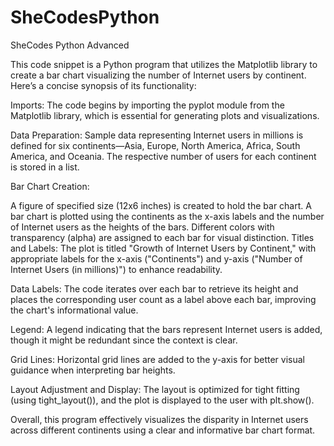 # SheCodesPython
SheCodes Python Advanced

This code snippet is a Python program that utilizes the Matplotlib library to create a bar chart visualizing the number of Internet users by continent. Here’s a concise synopsis of its functionality:

Imports: The code begins by importing the pyplot module from the Matplotlib library, which is essential for generating plots and visualizations.

Data Preparation: Sample data representing Internet users in millions is defined for six continents—Asia, Europe, North America, Africa, South America, and Oceania. The respective number of users for each continent is stored in a list.

Bar Chart Creation:

A figure of specified size (12x6 inches) is created to hold the bar chart.
A bar chart is plotted using the continents as the x-axis labels and the number of Internet users as the heights of the bars. Different colors with transparency (alpha) are assigned to each bar for visual distinction.
Titles and Labels: The plot is titled "Growth of Internet Users by Continent," with appropriate labels for the x-axis ("Continents") and y-axis ("Number of Internet Users (in millions)") to enhance readability.

Data Labels: The code iterates over each bar to retrieve its height and places the corresponding user count as a label above each bar, improving the chart's informational value.

Legend: A legend indicating that the bars represent Internet users is added, though it might be redundant since the context is clear.

Grid Lines: Horizontal grid lines are added to the y-axis for better visual guidance when interpreting bar heights.

Layout Adjustment and Display: The layout is optimized for tight fitting (using tight_layout()), and the plot is displayed to the user with plt.show().

Overall, this program effectively visualizes the disparity in Internet users across different continents using a clear and informative bar chart format.
